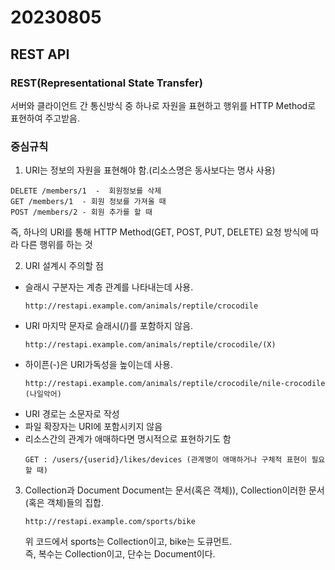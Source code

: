 # 20230805

## REST API

### REST(Representational State Transfer) 

서버와 클라이언트 간 통신방식 중 하나로 자원을 표현하고 행위를 HTTP Method로 표현하여 주고받음.

### 중심규칙

1. URI는 정보의 자원을 표현해야 함.(리소스명은 동사보다는 명사 사용)

~~~
DELETE /members/1  -  회원정보를 삭제
GET /members/1  - 회원 정보를 가져올 때
POST /members/2 - 회원 추가를 할 때
~~~

즉, 하나의 URI를 통해 HTTP Method(GET, POST, PUT, DELETE) 요청 방식에 따라 다른 행위를 하는 것

2. URI 설계시 주의할 점
 - 슬래시 구분자는 계층 관계를 나타내는데 사용.
    ~~~
    http://restapi.example.com/animals/reptile/crocodile
    ~~~
 - URI 마지막 문자로 슬래시(/)를 포함하지 않음.
    ~~~
    http://restapi.example.com/animals/reptile/crocodile/(X)
    ~~~
  - 하이픈(-)은 URI가독성을 높이는데 사용.
    ~~~
    http://restapi.example.com/animals/reptile/crocodile/nile-crocodile  (나일악어)
    ~~~
  - URI 경로는 소문자로 작성
  - 파일 확장자는 URI에 포함시키지 않음
  - 리소스간의 관계가 애매하다면 명시적으로 표현하기도 함
    ~~~
    GET : /users/{userid}/likes/devices (관계명이 애매하거나 구체적 표현이 필요할 때)
    ~~~

 3. Collection과 Document
 Document는 문서(혹은 객체)), Collection이러한 문서(혹은 객체)들의 집합.
    ~~~
    http://restapi.example.com/sports/bike
    ~~~

    위 코드에서 sports는 Collection이고, bike는 도큐먼트.<br>즉, 복수는 Collection이고, 단수는 Document이다.
